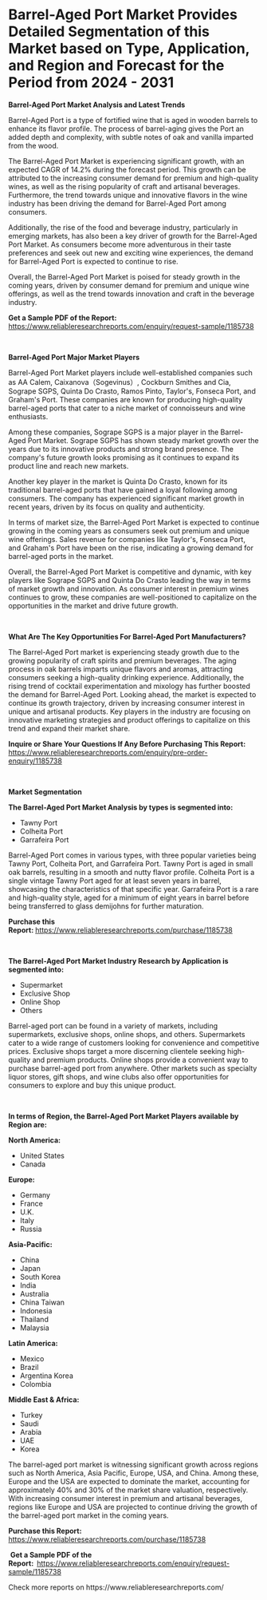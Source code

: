 <p><h1>Barrel-Aged Port Market Provides Detailed Segmentation of this Market based on Type, Application, and Region and Forecast for the Period from 2024 - 2031</h1></p><p><strong>Barrel-Aged Port Market Analysis and Latest Trends</strong></p>
<p><p>Barrel-Aged Port is a type of fortified wine that is aged in wooden barrels to enhance its flavor profile. The process of barrel-aging gives the Port an added depth and complexity, with subtle notes of oak and vanilla imparted from the wood.</p><p>The Barrel-Aged Port Market is experiencing significant growth, with an expected CAGR of 14.2% during the forecast period. This growth can be attributed to the increasing consumer demand for premium and high-quality wines, as well as the rising popularity of craft and artisanal beverages. Furthermore, the trend towards unique and innovative flavors in the wine industry has been driving the demand for Barrel-Aged Port among consumers.</p><p>Additionally, the rise of the food and beverage industry, particularly in emerging markets, has also been a key driver of growth for the Barrel-Aged Port Market. As consumers become more adventurous in their taste preferences and seek out new and exciting wine experiences, the demand for Barrel-Aged Port is expected to continue to rise.</p><p>Overall, the Barrel-Aged Port Market is poised for steady growth in the coming years, driven by consumer demand for premium and unique wine offerings, as well as the trend towards innovation and craft in the beverage industry.</p></p>
<p><strong>Get a Sample PDF of the Report:&nbsp;</strong> <a href="https://www.reliableresearchreports.com/enquiry/request-sample/1185738">https://www.reliableresearchreports.com/enquiry/request-sample/1185738</a></p>
<p>&nbsp;</p>
<p><strong>Barrel-Aged Port Major Market Players</strong></p>
<p><p>Barrel-Aged Port Market players include well-established companies such as AA Calem, Caixanova（Sogevinus）, Cockburn Smithes and Cia, Sogrape SGPS, Quinta Do Crasto, Ramos Pinto, Taylor's, Fonseca Port, and Graham's Port. These companies are known for producing high-quality barrel-aged ports that cater to a niche market of connoisseurs and wine enthusiasts.</p><p>Among these companies, Sogrape SGPS is a major player in the Barrel-Aged Port Market. Sogrape SGPS has shown steady market growth over the years due to its innovative products and strong brand presence. The company's future growth looks promising as it continues to expand its product line and reach new markets.</p><p>Another key player in the market is Quinta Do Crasto, known for its traditional barrel-aged ports that have gained a loyal following among consumers. The company has experienced significant market growth in recent years, driven by its focus on quality and authenticity.</p><p>In terms of market size, the Barrel-Aged Port Market is expected to continue growing in the coming years as consumers seek out premium and unique wine offerings. Sales revenue for companies like Taylor's, Fonseca Port, and Graham's Port have been on the rise, indicating a growing demand for barrel-aged ports in the market.</p><p>Overall, the Barrel-Aged Port Market is competitive and dynamic, with key players like Sogrape SGPS and Quinta Do Crasto leading the way in terms of market growth and innovation. As consumer interest in premium wines continues to grow, these companies are well-positioned to capitalize on the opportunities in the market and drive future growth.</p></p>
<p>&nbsp;</p>
<p><strong>What Are The Key Opportunities For Barrel-Aged Port Manufacturers?</strong></p>
<p><p>The Barrel-Aged Port market is experiencing steady growth due to the growing popularity of craft spirits and premium beverages. The aging process in oak barrels imparts unique flavors and aromas, attracting consumers seeking a high-quality drinking experience. Additionally, the rising trend of cocktail experimentation and mixology has further boosted the demand for Barrel-Aged Port. Looking ahead, the market is expected to continue its growth trajectory, driven by increasing consumer interest in unique and artisanal products. Key players in the industry are focusing on innovative marketing strategies and product offerings to capitalize on this trend and expand their market share.</p></p>
<p><strong>Inquire or Share Your Questions If Any Before Purchasing This Report:</strong> <a href="https://www.reliableresearchreports.com/enquiry/pre-order-enquiry/1185738">https://www.reliableresearchreports.com/enquiry/pre-order-enquiry/1185738</a></p>
<p>&nbsp;</p>
<p><strong>Market Segmentation</strong></p>
<p><strong>The Barrel-Aged Port Market Analysis by types is segmented into:</strong></p>
<p><ul><li>Tawny Port</li><li>Colheita Port</li><li>Garrafeira Port</li></ul></p>
<p><p>Barrel-Aged Port comes in various types, with three popular varieties being Tawny Port, Colheita Port, and Garrafeira Port. Tawny Port is aged in small oak barrels, resulting in a smooth and nutty flavor profile. Colheita Port is a single vintage Tawny Port aged for at least seven years in barrel, showcasing the characteristics of that specific year. Garrafeira Port is a rare and high-quality style, aged for a minimum of eight years in barrel before being transferred to glass demijohns for further maturation.</p></p>
<p><strong>Purchase this Report:&nbsp;</strong><a href="https://www.reliableresearchreports.com/purchase/1185738">https://www.reliableresearchreports.com/purchase/1185738</a></p>
<p>&nbsp;</p>
<p><strong>The Barrel-Aged Port Market Industry Research by Application is segmented into:</strong></p>
<p><ul><li>Supermarket</li><li>Exclusive Shop</li><li>Online Shop</li><li>Others</li></ul></p>
<p><p>Barrel-aged port can be found in a variety of markets, including supermarkets, exclusive shops, online shops, and others. Supermarkets cater to a wide range of customers looking for convenience and competitive prices. Exclusive shops target a more discerning clientele seeking high-quality and premium products. Online shops provide a convenient way to purchase barrel-aged port from anywhere. Other markets such as specialty liquor stores, gift shops, and wine clubs also offer opportunities for consumers to explore and buy this unique product.</p></p>
<p>&nbsp;</p>
<p><strong>In terms of Region, the Barrel-Aged Port Market Players available by Region are:</strong></p>
<p>
    <p> <strong> North America: </strong>
        <ul>
            <li>United States</li>
            <li>Canada</li>
        </ul>
        </p> 
    <p> <strong> Europe: </strong>
        <ul>
            <li>Germany</li>
            <li>France</li>
            <li>U.K.</li>
            <li>Italy</li>
            <li>Russia</li>
        </ul>
        </p> 
    <p> <strong> Asia-Pacific: </strong>
        <ul>
            <li>China</li>
            <li>Japan</li>
            <li>South Korea</li>
            <li>India</li>
            <li>Australia</li>
            <li>China Taiwan</li>
            <li>Indonesia</li>
            <li>Thailand</li>
            <li>Malaysia</li>
        </ul>
        </p> 
    <p> <strong> Latin America: </strong>
        <ul>
            <li>Mexico</li>
            <li>Brazil</li>
            <li>Argentina Korea</li>
            <li>Colombia</li>
        </ul>
        </p> 
    <p> <strong> Middle East & Africa: </strong>
        <ul>
            <li>Turkey</li>
            <li>Saudi</li>
            <li>Arabia</li>
            <li>UAE</li>
            <li>Korea</li>
        </ul>
    </p>
    </p>
<p><p>The barrel-aged port market is witnessing significant growth across regions such as North America, Asia Pacific, Europe, USA, and China. Among these, Europe and the USA are expected to dominate the market, accounting for approximately 40% and 30% of the market share valuation, respectively. With increasing consumer interest in premium and artisanal beverages, regions like Europe and USA are projected to continue driving the growth of the barrel-aged port market in the coming years.</p></p>
<p><strong>Purchase this Report: </strong><a href="https://www.reliableresearchreports.com/purchase/1185738">https://www.reliableresearchreports.com/purchase/1185738</a></p>
<p>&nbsp;<strong>Get a Sample PDF of the Report:&nbsp;&nbsp;</strong><a href="https://www.reliableresearchreports.com/enquiry/request-sample/1185738">https://www.reliableresearchreports.com/enquiry/request-sample/1185738</a></p>
<p><strong></strong></p>
<p>Check more reports on https://www.reliableresearchreports.com/</p>